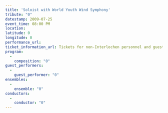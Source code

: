 ```yaml
---
title: 'Soloist with World Youth Wind Symphony'
tribute: "0"
datestamp: 2009-07-25
event_time: 08:00 PM
location: 
latitude: 0
longitude: 0
performance_url: 
ticket_information_url: Tickets for non-Interlochen personnel and guests at Corson Auditorium Box Office
program: 
  -
    composition: "0"
guest_performers: 
  -
    guest_performer: "0"
ensembles: 
  -
    ensemble: "0"
conductors: 
  -
    conductor: "0"
---
```

